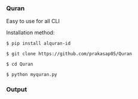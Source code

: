 ### Quran
Easy to use for all CLI

Installation method:

```
$ pip install alquran-id

$ git clone https://github.com/prakasap05/Quran

$ cd Quran

$ python myquran.py
```
### Output
